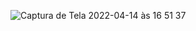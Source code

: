 
![Captura de Tela 2022-04-14 às 16 51 37](https://user-images.githubusercontent.com/101880897/163465590-3ebf522a-95ad-4f2a-8f55-f7be45ef7c59.png)
